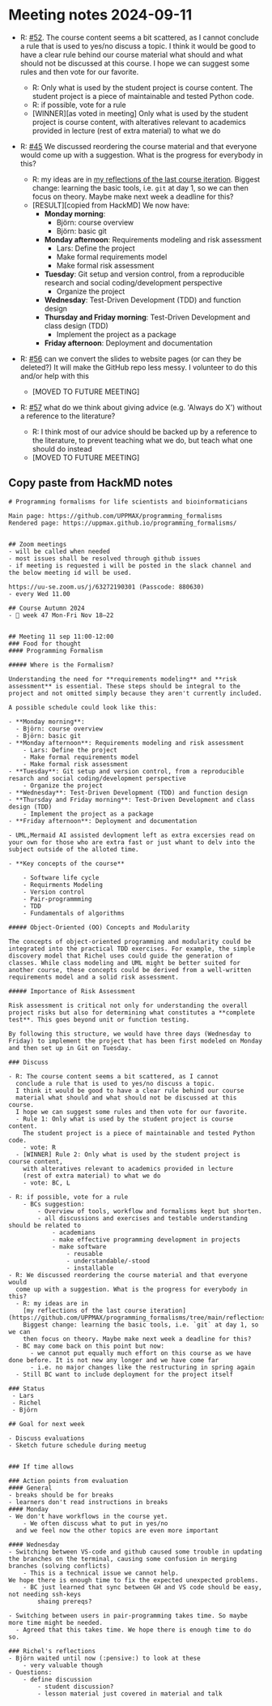 # Meeting notes 2024-09-11

- R: [#52](https://github.com/UPPMAX/programming_formalisms/issues/52). 
  The course content seems a bit scattered, as I cannot
  conclude a rule that is used to yes/no discuss a topic.
  I think it would be good to have a clear rule behind our course
  material what should and what should not be discussed at this course.
  I hope we can suggest some rules and then vote for our favorite.
  - R: Only what is used by the student project is course content.
    The student project is a piece of maintainable and tested Python code.
  - R: if possible, vote for a rule
  - [WINNER][as voted in meeting] Only what is used by the student project is course content,
    with alteratives relevant to academics provided in lecture
    (rest of extra material) to what we do

- R: [#45](https://github.com/UPPMAX/programming_formalisms/issues/45)
  We discussed reordering the course material and that everyone would
  come up with a suggestion. What is the progress for everybody in this?
  - R: my ideas are in 
    [my reflections of the last course iteration](https://github.com/UPPMAX/programming_formalisms/tree/main/reflections/2024_summer).
    Biggest change: learning the basic tools, i.e. `git` at day 1, so we can 
    then focus on theory. Maybe make next week a deadline for this?
  - [RESULT][copied from HackMD] We now have:
    - **Monday morning**: 
      - Björn: course overview
      - Björn: basic git
    - **Monday afternoon**: Requirements modeling and risk assessment
        - Lars: Define the project
        - Make formal requirements model
        - Make formal risk assessment
    - **Tuesday**: Git setup and version control, from a reproducible research and social coding/development perspective
        - Organize the project 
    - **Wednesday**: Test-Driven Development (TDD) and function design
    - **Thursday and Friday morning**: Test-Driven Development and class design (TDD) 
        - Implement the project as a package
    - **Friday afternoon**: Deployment and documentation
- R: [#56](https://github.com/UPPMAX/programming_formalisms/issues/56)
  can we convert the slides to website pages (or can they be deleted?)
  It will make the GitHub repo less messy.
  I volunteer to do this and/or help with this
  - [MOVED TO FUTURE MEETING]
- R: [#57](https://github.com/UPPMAX/programming_formalisms/issues/57)
  what do we think about giving advice (e.g. 'Always do X') without
  a reference to the literature?
  - R: I think most of our advice should be backed up by a reference to
    the literature, to prevent teaching what we do, but teach what one
    should do instead
  - [MOVED TO FUTURE MEETING]



## Copy paste from HackMD notes

```
# Programming formalisms for life scientists and bioinformaticians 

Main page: https://github.com/UPPMAX/programming_formalisms
Rendered page: https://uppmax.github.io/programming_formalisms/


## Zoom meetings 
- will be called when needed 
- most issues shall be resolved through github issues 
- if meeting is requested i will be posted in the slack channel and the below meeting id will be used.

https://uu-se.zoom.us/j/63272190301 (Passcode: 880630)
- every Wed 11.00

## Course Autumn 2024
- 📅 week 47 Mon-Fri Nov 18–22


## Meeting 11 sep 11:00-12:00
### Food for thought
#### Programming Formalism

##### Where is the Formalism?

Understanding the need for **requirements modeling** and **risk assessment** is essential. These steps should be integral to the project and not omitted simply because they aren't currently included. 

A possible schedule could look like this:

- **Monday morning**: 
  - Björn: course overview
  - Björn: basic git
- **Monday afternoon**: Requirements modeling and risk assessment
    - Lars: Define the project
    - Make formal requirements model
    - Make formal risk assessment
- **Tuesday**: Git setup and version control, from a reproducible resarch and social coding/development perspective
    - Organize the project 
- **Wednesday**: Test-Driven Development (TDD) and function design
- **Thursday and Friday morning**: Test-Driven Development and class design (TDD) 
    - Implement the project as a package
- **Friday afternoon**: Deployment and documentation

- UML,Mermaid AI assisted devlopment left as extra excersies read on your own for those who are extra fast or just whant to delv into the subject outside of the alloted time.

- **Key concepts of the course**

    - Software life cycle
    - Requirments Modeling
    - Version control
    - Pair-programmming
    - TDD
    - Fundamentals of algorithms

##### Object-Oriented (OO) Concepts and Modularity

The concepts of object-oriented programming and modularity could be integrated into the practical TDD exercises. For example, the simple discovery model that Richel uses could guide the generation of classes. While class modeling and UML might be better suited for another course, these concepts could be derived from a well-written requirements model and a solid risk assessment.

##### Importance of Risk Assessment

Risk assessment is critical not only for understanding the overall project risks but also for determining what constitutes a **complete test**. This goes beyond unit or function testing. 

By following this structure, we would have three days (Wednesday to Friday) to implement the project that has been first modeled on Monday and then set up in Git on Tuesday.

### Discuss

- R: The course content seems a bit scattered, as I cannot
  conclude a rule that is used to yes/no discuss a topic.
  I think it would be good to have a clear rule behind our course
  material what should and what should not be discussed at this course.
  I hope we can suggest some rules and then vote for our favorite.
  - Rule 1: Only what is used by the student project is course content.
    The student project is a piece of maintainable and tested Python code.
    - vote: R
  - [WINNER] Rule 2: Only what is used by the student project is course content,
    with alteratives relevant to academics provided in lecture
    (rest of extra material) to what we do
    - vote: BC, L
  
- R: if possible, vote for a rule
    - BCs suggestion: 
        - Overview of tools, workflow and formalisms kept but shorten.
        - all discussions and exercises and testable understanding should be related to
            - academians 
            - make effective programming development in projects
            - make software 
                - reusable
                - understandable/-stood
                - installable  
- R: We discussed reordering the course material and that everyone would
  come up with a suggestion. What is the progress for everybody in this?
  - R: my ideas are in 
    [my reflections of the last course iteration](https://github.com/UPPMAX/programming_formalisms/tree/main/reflections/2024_summer).
    Biggest change: learning the basic tools, i.e. `git` at day 1, so we can 
    then focus on theory. Maybe make next week a deadline for this?
  - BC may come back on this point but now:
      - we cannot put equally much effort on this course as we have done before. It is not new any longer and we have come far
      - i.e. no major changes like the restructuring in spring again
  - Still BC want to include deployment for the project itself

### Status
 - Lars
 - Richel
 - Björn

## Goal for next week

- Discuss evaluations
- Sketch future schedule during meetug


### If time allows

### Action points from evaluation
#### General
- breaks should be for breaks
- learners don't read instructions in breaks
#### Monday 
- We don't have workflows in the course yet. 
    - We often discuss what to put in yes/no
  and we feel now the other topics are even more important

#### Wednesday
- Switching between VS-code and github caused some trouble in updating the branches on the terminal, causing some confusion in merging branches (solving conflicts)
    - This is a technical issue we cannot help. 
We hope there is enough time to fix the expected unexpected problems.
    - BC just learned that sync between GH and VS code should be easy, not needing ssh-keys
        shaing prereqs?

- Switching between users in pair-programming takes time. So maybe more time might be needed.
  - Agreed that this takes time. We hope there is enough time to do so.

### Richel's reflections
- Björn waited until now (:pensive:) to look at these
    - very valuable though
- Questions:
    - define discussion
        - student discussion?
        - lesson material just covered in material and talk

```